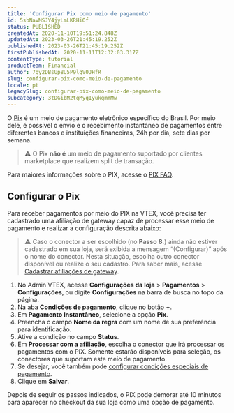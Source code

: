 ```yaml
---
title: 'Configurar Pix como meio de pagamento'
id: 5sbNavMSJY4jyLmLKRHiOf
status: PUBLISHED
createdAt: 2020-11-10T19:51:24.848Z
updatedAt: 2023-03-26T21:45:19.252Z
publishedAt: 2023-03-26T21:45:19.252Z
firstPublishedAt: 2020-11-11T12:32:03.317Z
contentType: tutorial
productTeam: Financial
author: 7qy2DBsUp8U5P9lqV0JHfR
slug: configurar-pix-como-meio-de-pagamento
locale: pt
legacySlug: configurar-pix-como-meio-de-pagamento
subcategory: 3tDGibM2tqMyqIyukqmmMw
---
```


O [Pix](https://vtex.com/pt-br/blog/produto/pix-no-e-commerce/ "Pix") é um meio de pagamento eletrônico específico do Brasil. Por meio dele, é possível o envio e o recebimento instantâneo de pagamentos entre diferentes bancos e instituições financeiras, 24h por dia, sete dias por semana.

>⚠️ O Pix **não é** um meio de pagamento suportado por clientes marketplace que realizem split de transação.

Para maiores informações sobre o PIX, acesse o [PIX FAQ](https://help.vtex.com/pt/tutorial/pix-faq--3lx7zCU2lQroTEBCYKYbo3 "o FAQ sobre as principais dúvidas relacionadas ao Pix"). 

## Configurar o Pix

Para receber pagamentos por meio do PIX na VTEX, você precisa ter cadastrado uma afiliação de gateway capaz de processar esse meio de pagamento e realizar a configuração descrita abaixo:

>⚠️ Caso o conector a ser escolhido (no **Passo 8.**) ainda não estiver cadastrado em sua loja, será exibida a mensagem “(Configurar)” após o nome do conector. Nesta situação, escolha outro conector disponível ou realize o seu cadastro. Para saber mais, acesse [Cadastrar afiliações de gateway](https://help.vtex.com/pt/tutorial/afiliacoes-de-gateway--tutorials_444?&utm_source=autocomplete#).

1. No Admin VTEX, acesse **Configurações da loja** > **Pagamentos** > **Configurações**, ou digite **Configurações** na barra de busca no topo da página.
2. Na aba __Condições de pagamento__, clique no botão __+__.
3. Em __Pagamento Instantâneo__, selecione a opção __Pix__.
4. Preencha o campo __Nome da regra__ com um nome de sua preferência para identificação.
5. Ative a condição no campo __Status__.
6. Em __Processar com a afiliação__, escolha o conector que irá processar os pagamentos com o PIX. Somente estarão disponíveis para seleção, os conectores que suportam este meio de pagamento.
7. Se desejar, você também pode [configurar condições especiais de pagamento](https://help.vtex.com/pt/tutorial/condiciones-especiales--tutorials_456?&utm_source=autocomplete#).
8. Clique em __Salvar__.

Depois de seguir os passos indicados, o PIX pode demorar até 10 minutos para aparecer no checkout da sua loja como uma opção de pagamento. 

